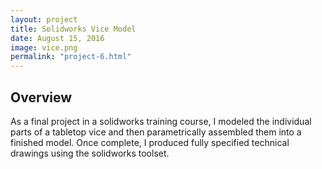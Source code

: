 ```yaml
---
layout: project
title: Solidworks Vice Model
date: August 15, 2016
image: vice.png
permalink: "project-6.html"
---
```


## Overview
As a final project in a solidworks training course, I modeled the individual parts of a tabletop vice and then parametrically assembled them into a finished model. Once complete, I produced fully specified technical drawings using the solidworks toolset.

